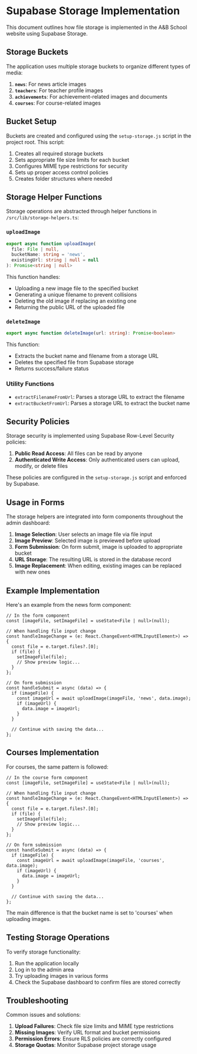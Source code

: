 # Supabase Storage Implementation

This document outlines how file storage is implemented in the A&B School website using Supabase Storage.

## Storage Buckets

The application uses multiple storage buckets to organize different types of media:

1. **`news`**: For news article images
2. **`teachers`**: For teacher profile images
3. **`achievements`**: For achievement-related images and documents
4. **`courses`**: For course-related images

## Bucket Setup

Buckets are created and configured using the `setup-storage.js` script in the project root. This script:

1. Creates all required storage buckets
2. Sets appropriate file size limits for each bucket
3. Configures MIME type restrictions for security
4. Sets up proper access control policies
5. Creates folder structures where needed

## Storage Helper Functions

Storage operations are abstracted through helper functions in `/src/lib/storage-helpers.ts`:

### `uploadImage`

```typescript
export async function uploadImage(
  file: File | null, 
  bucketName: string = 'news',
  existingUrl: string | null = null
): Promise<string | null>
```

This function handles:
- Uploading a new image file to the specified bucket
- Generating a unique filename to prevent collisions
- Deleting the old image if replacing an existing one
- Returning the public URL of the uploaded file

### `deleteImage`

```typescript
export async function deleteImage(url: string): Promise<boolean>
```

This function:
- Extracts the bucket name and filename from a storage URL
- Deletes the specified file from Supabase storage
- Returns success/failure status

### Utility Functions

- `extractFilenameFromUrl`: Parses a storage URL to extract the filename
- `extractBucketFromUrl`: Parses a storage URL to extract the bucket name

## Security Policies

Storage security is implemented using Supabase Row-Level Security policies:

1. **Public Read Access**: All files can be read by anyone
2. **Authenticated Write Access**: Only authenticated users can upload, modify, or delete files

These policies are configured in the `setup-storage.js` script and enforced by Supabase.

## Usage in Forms

The storage helpers are integrated into form components throughout the admin dashboard:

1. **Image Selection**: User selects an image file via file input
2. **Image Preview**: Selected image is previewed before upload
3. **Form Submission**: On form submit, image is uploaded to appropriate bucket
4. **URL Storage**: The resulting URL is stored in the database record
5. **Image Replacement**: When editing, existing images can be replaced with new ones

## Example Implementation

Here's an example from the news form component:

```tsx
// In the form component
const [imageFile, setImageFile] = useState<File | null>(null);

// When handling file input change
const handleImageChange = (e: React.ChangeEvent<HTMLInputElement>) => {
  const file = e.target.files?.[0];
  if (file) {
    setImageFile(file);
    // Show preview logic...
  }
};

// On form submission
const handleSubmit = async (data) => {
  if (imageFile) {
    const imageUrl = await uploadImage(imageFile, 'news', data.image);
    if (imageUrl) {
      data.image = imageUrl;
    }
  }
  
  // Continue with saving the data...
};
```

## Courses Implementation

For courses, the same pattern is followed:

```tsx
// In the course form component
const [imageFile, setImageFile] = useState<File | null>(null);

// When handling file input change
const handleImageChange = (e: React.ChangeEvent<HTMLInputElement>) => {
  const file = e.target.files?.[0];
  if (file) {
    setImageFile(file);
    // Show preview logic...
  }
};

// On form submission
const handleSubmit = async (data) => {
  if (imageFile) {
    const imageUrl = await uploadImage(imageFile, 'courses', data.image);
    if (imageUrl) {
      data.image = imageUrl;
    }
  }
  
  // Continue with saving the data...
};
```

The main difference is that the bucket name is set to 'courses' when uploading images.

## Testing Storage Operations

To verify storage functionality:

1. Run the application locally
2. Log in to the admin area
3. Try uploading images in various forms
4. Check the Supabase dashboard to confirm files are stored correctly

## Troubleshooting

Common issues and solutions:

1. **Upload Failures**: Check file size limits and MIME type restrictions
2. **Missing Images**: Verify URL format and bucket permissions
3. **Permission Errors**: Ensure RLS policies are correctly configured
4. **Storage Quotas**: Monitor Supabase project storage usage 